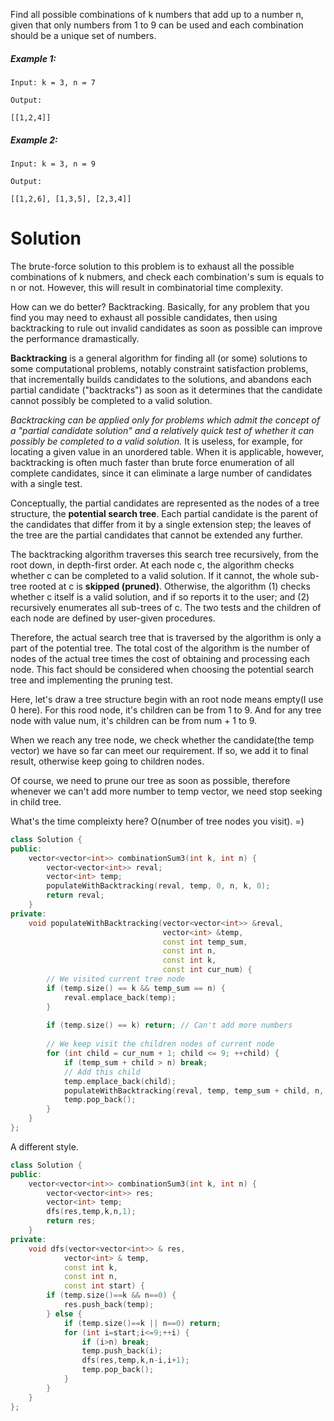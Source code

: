 Find all possible combinations of k numbers that add up to a number n, given that only numbers from 1 to 9 can be used and each combination should be a unique set of numbers.


##### Example 1:

```
Input: k = 3, n = 7

Output:

[[1,2,4]]
```

##### Example 2:

```
Input: k = 3, n = 9

Output:

[[1,2,6], [1,3,5], [2,3,4]]
```

# Solution

The brute-force solution to this problem is to exhaust all the possible combinations of k nubmers, and check each combination's sum is equals to n or not. However, this will result in combinatorial time complexity.
    
How can we do better? Backtracking. Basically, for any problem that you find you may need to exhaust all possible candidates, then using backtracking to rule out invalid candidates as soon as possible can improve the performance dramastically.
    
__Backtracking__ is a general algorithm for finding all (or some) solutions to some computational problems, notably constraint satisfaction problems, that incrementally builds candidates to the solutions, and abandons each partial candidate ("backtracks") as soon as it determines that the candidate cannot possibly be completed to a valid solution.    
    
_Backtracking can be applied only for problems which admit the concept of a "partial candidate solution" and a relatively quick test of whether it can possibly be completed to a valid solution._ It is useless, for example, for locating a given value in an unordered table. When it is applicable, however, backtracking is often much faster than brute force enumeration of all complete candidates, since it can eliminate a large number of candidates with a single test.
    
Conceptually, the partial candidates are represented as the nodes of a tree structure, the __potential search tree__. Each partial candidate is the parent of the candidates that differ from it by a single extension step; the leaves of the tree are the partial candidates that cannot be extended any further.
    
The backtracking algorithm traverses this search tree recursively, from the root down, in depth-first order. At each node c, the algorithm checks whether c can be completed to a valid solution. If it cannot, the whole sub-tree rooted at c is __skipped (pruned)__. Otherwise, the algorithm (1) checks whether c itself is a valid solution, and if so reports it to the user; and (2) recursively enumerates all sub-trees of c. The two tests and the children of each node are defined by user-given procedures.
    
Therefore, the actual search tree that is traversed by the algorithm is only a part of the potential tree. The total cost of the algorithm is the number of nodes of the actual tree times the cost of obtaining and processing each node. This fact should be considered when choosing the potential search tree and implementing the pruning test.    
 
Here, let's draw a tree structure begin with an root node means empty(I use 0 here). For this rood node, it's children can be from 1 to 9. And for any tree node with value num, it's children can be from num + 1 to 9.
    
When we reach any tree node, we check whether the candidate(the temp vector) we have so far can meet our requirement. If so, we add it to final result, otherwise keep going to children nodes.
    
Of course, we need to prune our tree as soon as possible, therefore whenever we can't add more number to temp vector, we need stop seeking in child tree.
    
What's the time compleixty here? O(number of tree nodes you visit).  =)    
    
```cpp
class Solution {
public:
    vector<vector<int>> combinationSum3(int k, int n) {
        vector<vector<int>> reval;
        vector<int> temp;
        populateWithBacktracking(reval, temp, 0, n, k, 0);
        return reval;
    }
private:
    void populateWithBacktracking(vector<vector<int>> &reval,
                                  vector<int> &temp,
                                  const int temp_sum,
                                  const int n,
                                  const int k,
                                  const int cur_num) {
        // We visited current tree node
        if (temp.size() == k && temp_sum == n) {
            reval.emplace_back(temp);
        }
        
        if (temp.size() == k) return; // Can't add more numbers
        
        // We keep visit the children nodes of current node
        for (int child = cur_num + 1; child <= 9; ++child) {
            if (temp_sum + child > n) break;
            // Add this child
            temp.emplace_back(child);
            populateWithBacktracking(reval, temp, temp_sum + child, n, k, child);
            temp.pop_back();
        }
    }
};
```

A different style.
    
```cpp
class Solution {
public:
    vector<vector<int>> combinationSum3(int k, int n) {
        vector<vector<int>> res;
        vector<int> temp;
        dfs(res,temp,k,n,1);
        return res;
    }
private:
    void dfs(vector<vector<int>> & res, 
            vector<int> & temp,
            const int k,
            const int n,
            const int start) {
        if (temp.size()==k && n==0) {
            res.push_back(temp);
        } else {
            if (temp.size()==k || n==0) return;
            for (int i=start;i<=9;++i) {
                if (i>n) break;
                temp.push_back(i);
                dfs(res,temp,k,n-i,i+1);
                temp.pop_back();
            }
        }
    }
};
```
